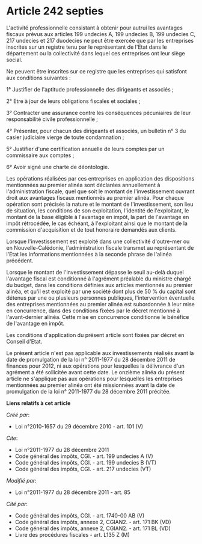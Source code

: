 # Article 242 septies

L'activité professionnelle consistant à obtenir pour autrui les avantages fiscaux prévus aux articles 199 undecies A, 199
undecies B, 199 undecies C, 
217 undecies et 217 duodecies ne peut être exercée que par les entreprises inscrites sur un registre tenu par le représentant
de l'Etat dans le département ou la collectivité dans lequel ces entreprises ont leur siège social. 

Ne peuvent être inscrites sur ce registre que les entreprises qui satisfont aux conditions suivantes : 

1° Justifier de l'aptitude professionnelle des dirigeants et associés ; 

2° Etre à jour de leurs obligations fiscales et sociales ; 

3° Contracter une assurance contre les conséquences pécuniaires de leur responsabilité civile professionnelle ; 

4° Présenter, pour chacun des dirigeants et associés, un bulletin n° 3 du casier judiciaire vierge de toute condamnation ; 

5° Justifier d'une certification annuelle de leurs comptes par un commissaire aux comptes ; 

6° Avoir signé une charte de déontologie. 

Les opérations réalisées par ces entreprises en application des dispositions mentionnées au premier alinéa sont déclarées
annuellement à l'administration fiscale, quel que soit le montant de l'investissement ouvrant droit aux avantages fiscaux
mentionnés au premier alinéa. Pour chaque opération sont précisés la nature et le montant de l'investissement, son lieu de
situation, les conditions de son exploitation, l'identité de l'exploitant, le montant de la base éligible à l'avantage en
impôt, la part de l'avantage en impôt rétrocédée, le cas échéant, à l'exploitant ainsi que le montant de la commission
d'acquisition et de tout honoraire demandés aux clients. 

Lorsque l'investissement est exploité dans une collectivité d'outre-mer ou en Nouvelle-Calédonie, l'administration fiscale
transmet au représentant de l'Etat les informations mentionnées à la seconde phrase de l'alinéa précédent. 

Lorsque le montant de l'investissement dépasse le seuil au-delà duquel l'avantage fiscal est conditionné à l'agrément
préalable du ministre chargé du budget, dans les conditions définies aux articles mentionnés au premier alinéa, et qu'il est
exploité par une société dont plus de 50 % du capital sont détenus par une ou plusieurs personnes publiques, l'intervention
éventuelle des entreprises mentionnées au premier alinéa est subordonnée à leur mise en concurrence, dans des conditions
fixées par le décret mentionné à l'avant-dernier alinéa. Cette mise en concurrence conditionne le bénéfice de l'avantage en
impôt. 

Les conditions d'application du présent article sont fixées par décret en Conseil d'Etat. 

Le présent article n'est pas applicable aux investissements réalisés avant la date de promulgation de la loi n° 2011-1977 du
28 décembre 2011 de finances pour 2012, ni aux opérations pour lesquelles la délivrance d'un agrément a été sollicitée avant
cette date. Le onzième alinéa du présent article ne s'applique pas aux opérations pour lesquelles les entreprises mentionnées
au premier alinéa ont été missionnées avant la date de promulgation de la loi n° 2011-1977 du 28 décembre 2011 précitée.

**Liens relatifs à cet article**

_Créé par_:

  - Loi n°2010-1657 du 29 décembre 2010 - art. 101 (V)

_Cite_:

  - Loi n°2011-1977 du 28 décembre 2011
  - Code général des impôts, CGI. - art. 199 undecies A (V)
  - Code général des impôts, CGI. - art. 199 undecies B (VT)
  - Code général des impôts, CGI. - art. 217 undecies (VT)

_Modifié par_:

  - Loi n°2011-1977 du 28 décembre 2011 - art. 85

_Cité par_:

  - Code général des impôts, CGI. - art. 1740-00 AB (V)
  - Code général des impôts, annexe 2, CGIAN2. - art. 171 BK (VD)
  - Code général des impôts, annexe 2, CGIAN2. - art. 171 BL (VD)
  - Livre des procédures fiscales - art. L135 Z (M)
